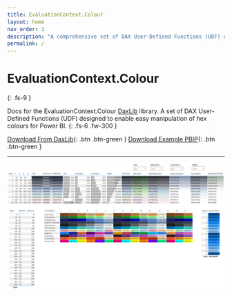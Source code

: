 ```yaml
---
title: EvaluationContext.Colour
layout: home
nav_order: 1
description: "A comprehensive set of DAX User-Defined Functions (UDF) designed to enable easy manipulation of hex colours for Power BI."
permalink: /
---
```


# EvaluationContext.Colour
{: .fs-9 }

Docs for the EvaluationContext.Colour [DaxLib](https://daxlib.org/) library. A set of DAX User-Defined Functions (UDF) designed to enable easy manipulation of hex colours for Power BI.
{: .fs-6 .fw-300 }

[Download From DaxLib](https://daxlib.org/package/EvaluationContext.Colour/){: .btn .btn-green }
[Download Example PBIP](https://github.com/EvaluationContext/daxlib-evaluationcontext-colour-docs/tree/main/assets/PBIP){: .btn .btn-green }

---

![Library in Action](/assets/img/UDFInPowerBI.png)